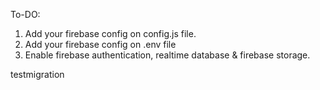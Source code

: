 
To-DO:

1. Add your firebase config on config.js file.
1. Add your firebase config on .env file
2. Enable firebase authentication, realtime database & firebase storage.


testmigration